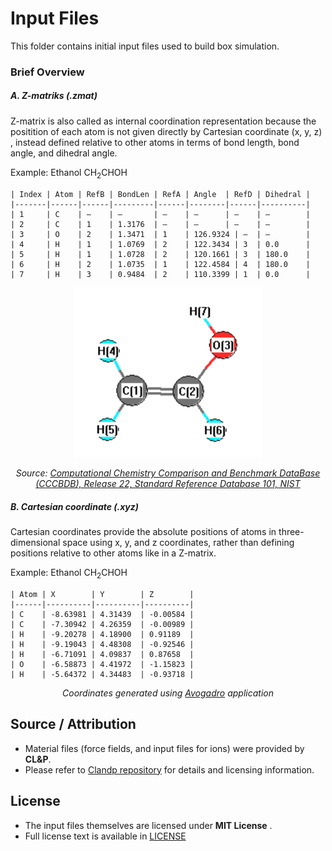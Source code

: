# Input Files

This folder contains initial input files used to build box simulation.

### Brief Overview

##### A. Z-matriks (.zmat)

Z-matrix is also called as internal coordination representation because the positition of each atom is not given directly by Cartesian coordinate (x, y, z) , instead defined relative to other atoms in terms of bond length, bond angle, and dihedral angle.

Example:
Ethanol CH<sub>2</sub>CHOH

```
| Index | Atom | RefB | BondLen | RefA | Angle  | RefD | Dihedral |
|-------|------|------|---------|------|--------|------|----------|
| 1     | C    | –    | –       | –    | –      | –    | –        |
| 2     | C    | 1    | 1.3176  | –    | –      | –    | –        |
| 3     | O    | 2    | 1.3471  | 1    | 126.9324 | –  | –        |
| 4     | H    | 1    | 1.0769  | 2    | 122.3434 | 3  | 0.0      |
| 5     | H    | 1    | 1.0728  | 2    | 120.1661 | 3  | 180.0    |
| 6     | H    | 2    | 1.0735  | 1    | 122.4584 | 4  | 180.0    |
| 7     | H    | 3    | 0.9484  | 2    | 110.3399 | 1  | 0.0      |
```

<p align="center">
  <img src="img/ch2choh.png" alt="Molecule Z-matrix" width="300"/>
</p>

<p align="center">
  <em>Source: 
    <a href="https://cccbdb.nist.gov/" target="_blank">
      Computational Chemistry Comparison and Benchmark DataBase (CCCBDB), Release 22, Standard Reference Database 101, NIST
    </a>
  </em>
</p>

##### B. Cartesian coordinate (.xyz)

Cartesian coordinates provide the absolute positions of atoms in three-dimensional space using x, y, and z coordinates, rather than defining positions relative to other atoms like in a Z-matrix.

Example:
Ethanol CH<sub>2</sub>CHOH

```
| Atom | X        | Y        | Z        |
|------|----------|----------|----------|
| C    | -8.63981 | 4.31439  | -0.00584 |
| C    | -7.30942 | 4.26359  | -0.00989 |
| H    | -9.20278 | 4.18900  | 0.91189  |
| H    | -9.19043 | 4.48308  | -0.92546 |
| H    | -6.71091 | 4.09837  | 0.87658  |
| O    | -6.58873 | 4.41972  | -1.15823 |
| H    | -5.64372 | 4.34483  | -0.93718 |
```

<p align="center">
  <em>Coordinates generated using <a href="https://avogadro.cc/" target="_blank">Avogadro</a> application</em>
</p>

## Source / Attribution

- Material files (force fields, and input files for ions) were provided by **CL&P**.
- Please refer to [Clandp repository](https://github.com/paduagroup/clandp) for details and licensing information.

## License

- The input files themselves are licensed under **MIT License** .
- Full license text is available in [LICENSE](./LICENSE)
